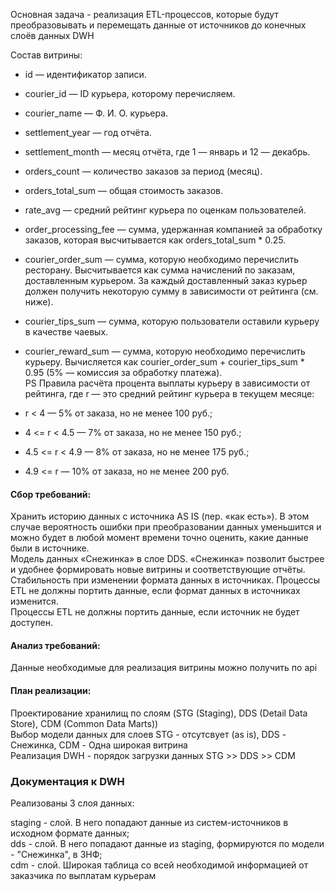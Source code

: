 Основная задача - реализация ETL-процессов, которые будут преобразовывать и перемещать данные от источников до конечных слоёв данных DWH

Состав витрины:

* id — идентификатор записи.
* courier_id — ID курьера, которому перечисляем.
* courier_name — Ф. И. О. курьера.
* settlement_year — год отчёта.
* settlement_month — месяц отчёта, где 1 — январь и 12 — декабрь.
* orders_count — количество заказов за период (месяц).
* orders_total_sum — общая стоимость заказов.
* rate_avg — средний рейтинг курьера по оценкам пользователей.
* order_processing_fee — сумма, удержанная компанией за обработку заказов, которая высчитывается как orders_total_sum * 0.25.
* courier_order_sum — сумма, которую необходимо перечислить ресторану. Высчитывается как сумма начислений по заказам, доставленным курьером. За каждый доставленный заказ курьер должен получить некоторую сумму в зависимости от рейтинга (см. ниже).
* courier_tips_sum — сумма, которую пользователи оставили курьеру в качестве чаевых.
* courier_reward_sum — сумма, которую необходимо перечислить курьеру. Вычисляется как courier_order_sum + courier_tips_sum * 0.95 (5% — комиссия за обработку платежа).  
PS Правила расчёта процента выплаты курьеру в зависимости от рейтинга, где r — это средний рейтинг курьера в текущем месяце:

* r < 4 — 5% от заказа, но не менее 100 руб.;
* 4 <= r < 4.5 — 7% от заказа, но не менее 150 руб.;
* 4.5 <= r < 4.9 — 8% от заказа, но не менее 175 руб.;
* 4.9 <= r — 10% от заказа, но не менее 200 руб.  
#### Сбор требований:  
Хранить историю данных с источника AS IS (пер. «как есть»). В этом случае вероятность ошибки при преобразовании данных уменьшится и можно будет в любой момент времени точно оценить, какие данные были в источнике.  
Модель данных «Снежинка» в слое DDS. «Снежинка» позволит быстрее и удобнее формировать новые витрины и соответствующие отчёты.  
Стабильность при изменении формата данных в источниках. Процессы ETL не должны портить данные, если формат данных в источниках изменится.  
Процессы ETL не должны портить данные, если источник не будет доступен.  
#### Анализ требований:  
Данные необходимые для реализация витрины можно получить по api  
#### План реализации:  
Проектирование хранилищ по слоям (STG (Staging), DDS (Detail Data Store), CDM (Common Data Marts))  
Выбор модели данных для слоев STG - отсутсвует (as is), DDS - Снежинка, CDM - Одна широкая витрина  
Реализация DWH - порядок загрузки данных STG >> DDS >> CDM  
### Документация к DWH  
Реализованы 3 слоя данных:  

staging - слой. В него попадают данные из систем-источников в исходном формате данных;  
dds - слой. В него попадают данные из staging, формируются по модели - "Снежинка", в 3НФ;  
cdm - слой. Широкая таблица со всей необходимой информацией от заказчика по выплатам курьерам

